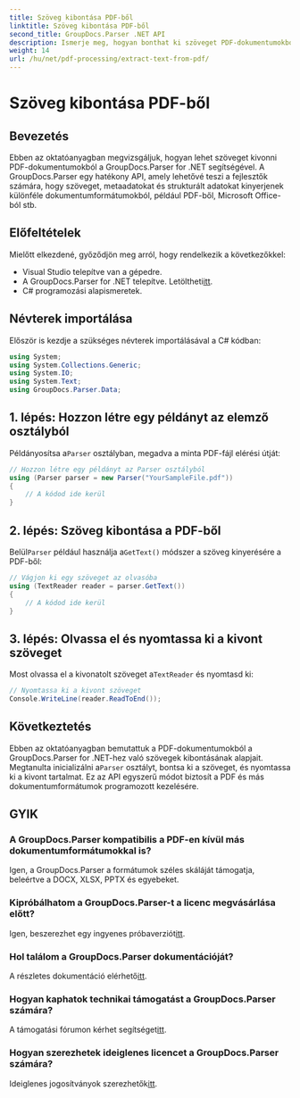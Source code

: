 ```yaml
---
title: Szöveg kibontása PDF-ből
linktitle: Szöveg kibontása PDF-ből
second_title: GroupDocs.Parser .NET API
description: Ismerje meg, hogyan bonthat ki szöveget PDF-dokumentumokból a GroupDocs.Parser for .NET segítségével. Lépésről lépésre bemutató fejlesztőknek.
weight: 14
url: /hu/net/pdf-processing/extract-text-from-pdf/
---
```


# Szöveg kibontása PDF-ből

## Bevezetés
Ebben az oktatóanyagban megvizsgáljuk, hogyan lehet szöveget kivonni PDF-dokumentumokból a GroupDocs.Parser for .NET segítségével. A GroupDocs.Parser egy hatékony API, amely lehetővé teszi a fejlesztők számára, hogy szöveget, metaadatokat és strukturált adatokat kinyerjenek különféle dokumentumformátumokból, például PDF-ből, Microsoft Office-ból stb.
## Előfeltételek
Mielőtt elkezdené, győződjön meg arról, hogy rendelkezik a következőkkel:
- Visual Studio telepítve van a gépedre.
-  A GroupDocs.Parser for .NET telepítve. Letöltheti[itt](https://releases.groupdocs.com/parser/net/).
- C# programozási alapismeretek.

## Névterek importálása
Először is kezdje a szükséges névterek importálásával a C# kódban:
```csharp
using System;
using System.Collections.Generic;
using System.IO;
using System.Text;
using GroupDocs.Parser.Data;
```
## 1. lépés: Hozzon létre egy példányt az elemző osztályból
 Példányosítsa a`Parser` osztályban, megadva a minta PDF-fájl elérési útját:
```csharp
// Hozzon létre egy példányt az Parser osztályból
using (Parser parser = new Parser("YourSampleFile.pdf"))
{
    // A kódod ide kerül
}
```
## 2. lépés: Szöveg kibontása a PDF-ből
 Belül`Parser` például használja a`GetText()` módszer a szöveg kinyerésére a PDF-ből:
```csharp
// Vágjon ki egy szöveget az olvasóba
using (TextReader reader = parser.GetText())
{
    // A kódod ide kerül
}
```
## 3. lépés: Olvassa el és nyomtassa ki a kivont szöveget
 Most olvassa el a kivonatolt szöveget a`TextReader` és nyomtasd ki:
```csharp
// Nyomtassa ki a kivont szöveget
Console.WriteLine(reader.ReadToEnd());
```

## Következtetés
 Ebben az oktatóanyagban bemutattuk a PDF-dokumentumokból a GroupDocs.Parser for .NET-hez való szövegek kibontásának alapjait. Megtanulta inicializálni a`Parser` osztályt, bontsa ki a szöveget, és nyomtassa ki a kivont tartalmat. Ez az API egyszerű módot biztosít a PDF és más dokumentumformátumok programozott kezelésére.

## GYIK
### A GroupDocs.Parser kompatibilis a PDF-en kívül más dokumentumformátumokkal is?
Igen, a GroupDocs.Parser a formátumok széles skáláját támogatja, beleértve a DOCX, XLSX, PPTX és egyebeket.
### Kipróbálhatom a GroupDocs.Parser-t a licenc megvásárlása előtt?
 Igen, beszerezhet egy ingyenes próbaverziót[itt](https://releases.groupdocs.com/).
### Hol találom a GroupDocs.Parser dokumentációját?
 A részletes dokumentáció elérhető[itt](https://tutorials.groupdocs.com/parser/net/).
### Hogyan kaphatok technikai támogatást a GroupDocs.Parser számára?
 A támogatási fórumon kérhet segítséget[itt](https://forum.groupdocs.com/c/parser/17).
### Hogyan szerezhetek ideiglenes licencet a GroupDocs.Parser számára?
 Ideiglenes jogosítványok szerezhetők[itt](https://purchase.groupdocs.com/temporary-license/).